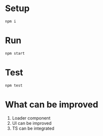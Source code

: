 # Setup

```shell
npm i
```

# Run

```shell
npm start
```

# Test

```shell
npm test
```

# What can be improved

1. Loader component
2. UI can be improved
3. TS can be integrated